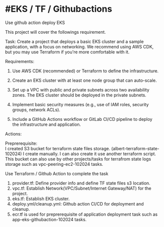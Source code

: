 # #EKS / TF / Githubactions

Use github action deploy EKS

This project will cover the followings requirement. 

Task:
Create a project that deploys a basic EKS cluster and a sample application, with a focus on networking. We recommend using AWS CDK, but you may use Terraform if you're more comfortable with it.

Requirements:

1. Use AWS CDK (recommended) or Terraform to define the infrastructure.

2. Create an EKS cluster with at least one node group that can auto-scale.

3. Set up a VPC with public and private subnets across two availability zones. The EKS cluster should be deployed in the private subnets.

5. Implement basic security measures (e.g., use of IAM roles, security groups, network ACLs).

7. Include a GitHub Actions workflow or GitLab CI/CD pipeline to deploy the infrastructure and application.

Actions:

Preprerequisite:  
I created S3 bucket for terraform state files storage. (albert-terraform-state-102024)   I create manually. I can also create it use another terraform script.  This bucket can also use by other projects/tasks for terrafrom state logs storage such as vpc-peering-ec2-102024 tasks.  

Use Terraform / Github Action to complete the task

1. provider.tf: Define provider info and define TF state files s3 location.
2. vpc.tf: Establish Network(VPC/Subnet/Internet Gateway/NAT) for the project.
3. eks.tf: Establish EKS cluster.
4. deploy.yml/cleanup.yml: Github action CI/CD for deployment and cleanup.
5. ecr.tf is used for preprerequisite of application deployment task such as app-eks-githubaction-102024 tasks. 
